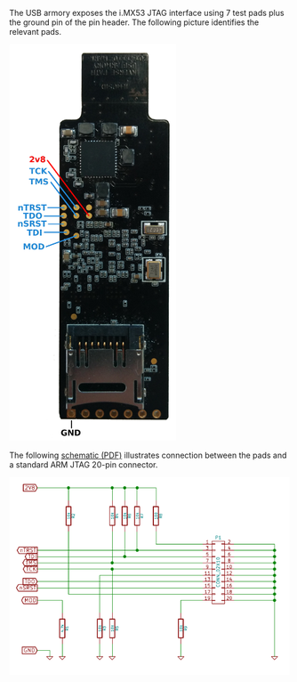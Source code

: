 The USB armory exposes the i.MX53 JTAG interface using 7 test
pads plus the ground pin of the pin header. The following picture identifies the relevant pads.

![Mk I JTAG picture](images/armory-mark-one-jtag-board.png)

The following [schematic (PDF)](https://github.com/f-secure-foundry/usbarmory/raw/master/hardware/mark-one/jtag-breakout.pdf) illustrates connection between the pads and a
standard ARM JTAG 20-pin connector.

![Mk I JTAG schematic](images/armory-mark-one-jtag-sch.png)
